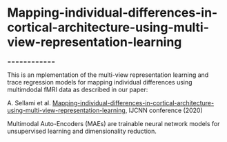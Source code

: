 # Mapping-individual-differences-in-cortical-architecture-using-multi-view-representation-learning


============

This is an mplementation of the multi-view representation learning and trace regression models for mapping individual differences using multimdodal fMRI data as described in our paper:
 
A. Sellami et al. [Mapping-individual-differences-in-cortical-architecture-using-multi-view-representation-learning](https://hal-univ-tln.archives-ouvertes.fr/hal-02520673/), IJCNN conference (2020)

Multimodal Auto-Encoders (MAEs) are trainable neural network models for unsupervised learning and dimensionality reduction. 
